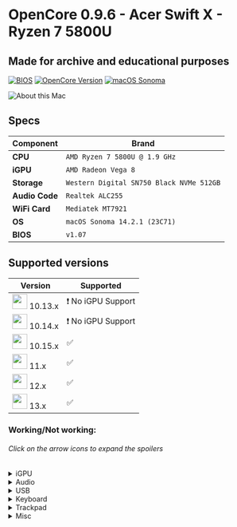 # OpenCore 0.9.6 - Acer Swift X - Ryzen 7 5800U

## Made for archive and educational purposes

[![BIOS](https://img.shields.io/badge/BIOS-1.22-important.svg)]([https://www.dell.com/support/home/en-us/product-support/product/inspiron-13-5370-laptop/drivers](https://www.acer.com/us-en/support/product-support/SFX14-41G/downloads))
[![OpenCore 
Version](https://img.shields.io/badge/OpenCore-0.9.6-cyan?style=default&logo=osano&logoColor=0298e1&color=3f4451
)](https://github.com/acidanthera/OpenCorePkg/releases/latest)
[![macOS 
Sonoma](https://img.shields.io/badge/macOS-14.2.1%20(22G120)-white.svg?logo=apple)](https://www.apple.com/macos/sonoma/)


![About this Mac](.assets/docs/about_this_mac.png)

## Specs

| Component      | Brand                                     |
|----------------|-------------------------------------------|
| **CPU**        | `AMD Ryzen 7 5800U @ 1.9 GHz`             |
| **iGPU**       | `AMD Radeon Vega 8`                       |
| **Storage**    | `Western Digital SN750 Black NVMe 512GB`  |
| **Audio Code** | `Realtek ALC255`                          |
| **WiFi Card**  | `Mediatek MT7921`                         |
| **OS**         | `macOS Sonoma 14.2.1 (23C71)`             |
| **BIOS**       | `v1.07`                                   |

## Supported versions

| Version 	| Supported 	|
|---	|---	|
| <img src="/.assets/docs/logos/high_sierra.png" width="30"/> 10.13.x 	| :heavy_exclamation_mark: No iGPU Support	|
| <img src="/.assets/docs/logos/mojave.png" width="30"/> 10.14.x 	| :heavy_exclamation_mark: No iGPU Support 	|
| <img src="/.assets/docs/logos/catalina.png" width="30"/> 10.15.x 	| :white_check_mark: 	|
| <img src="/.assets/docs/logos/big_sur.png" width="30"/> 11.x 	| :white_check_mark: 	|
| <img src="/.assets/docs/logos/monterey.png" width="30"/> 12.x 	| :white_check_mark: 	|
| <img src="/.assets/docs/logos/ventura.png" width="30"/> 13.x 	| :white_check_mark: 	|


### Working/Not working:

###### Click on the arrow icons to expand the spoilers
<details>
<summary>iGPU</summary>
  
- [x] Backlight support
- [x] HDMI1.4b Output (1920x1080@120Hz)
- [x] Type-C to HDMI Output
- [x] H264 & HEVC
- [ ] VP9 & AV1
</details>

<details>
<summary>Audio</summary>
  
- [x] Internal Speakers
- [x] Internal Microphone
- [x] Combojack Headphones
- [ ] Combojack Microphone
- [x] HDMI Audio Output
- [x] Type-C to HDMI Audio Output
</details>

<details>
<summary>USB</summary>
  
- [x] All USB ports working and mapped
- [x] Webcam (USB based)
</details>

<details>
<summary>Keyboard</summary>
  
- [x] Keyboard (PS2 based)
- [x] F3 & F4 brightness keys
- [x] Print Screen key
- [x] Multimedia control sound keys
</details>

<details>
<summary>Trackpad</summary>
  
- [x] I2C Touchpad with gestures
- [x] Force Touch
</details>


<details>
<summary>Misc</summary>
  
- [ ] Sleep/Wake
- [x] SATA/NVMe PCIe Gen3x4 on M.2 slot
- [x] Sensors CPU, iGPU, Battery, NVMe, Fans
- [x] Native ACPI Battery 8-bit support
- [x] Native NVRAM support
- [x] Recovery (macOS) boot from OpenCore
- [x] Windows 10/Linux boot from OpenCore
- [x] macOS Continuity Camera
</details>

